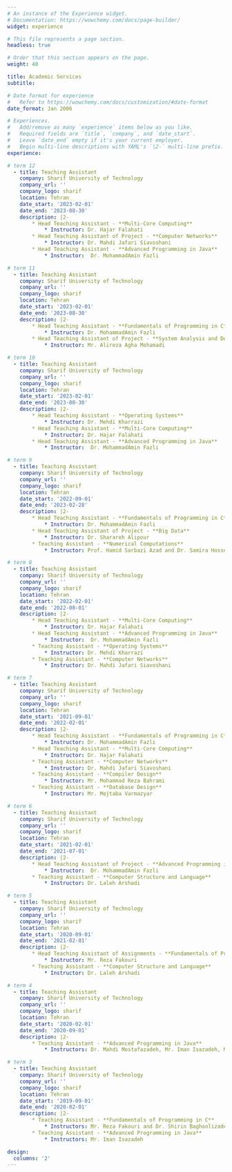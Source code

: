 ```yaml
---
# An instance of the Experience widget.
# Documentation: https://wowchemy.com/docs/page-builder/
widget: experience

# This file represents a page section.
headless: true

# Order that this section appears on the page.
weight: 40

title: Academic Services
subtitle:

# Date format for experience
#   Refer to https://wowchemy.com/docs/customization/#date-format
date_format: Jan 2006

# Experiences.
#   Add/remove as many `experience` items below as you like.
#   Required fields are `title`, `company`, and `date_start`.
#   Leave `date_end` empty if it's your current employer.
#   Begin multi-line descriptions with YAML's `|2-` multi-line prefix.
experience:

# term 12
  - title: Teaching Assistant
    company: Sharif University of Technology
    company_url: ''
    company_logo: sharif
    location: Tehran
    date_start: '2023-02-01'
    date_end: '2023-08-30'
    description: |2-
        * Head Teaching Assistant - **Multi-Core Computing**
            * Instructor: Dr. Hajar Falahati
        * Head Teaching Assistant of Project - **Computer Networks**
            * Instructor: Dr. Mahdi Jafari Siavoshani
        * Head Teaching Assistant - **Advanced Programming in Java**
            * Instructor:  Dr. MohammadAmin Fazli

# term 11
  - title: Teaching Assistant
    company: Sharif University of Technology
    company_url: ''
    company_logo: sharif
    location: Tehran
    date_start: '2023-02-01'
    date_end: '2023-08-30'
    description: |2-
        * Head Teaching Assistant - **Fundamentals of Programming in C**
            * Instructor: Dr. MohammadAmin Fazli
        * Head Teaching Assistant of Project - **System Analysis and Design**
            * Instructor: Mr. Alireza Agha Mohamadi

# term 10
  - title: Teaching Assistant
    company: Sharif University of Technology
    company_url: ''
    company_logo: sharif
    location: Tehran
    date_start: '2023-02-01'
    date_end: '2023-08-30'
    description: |2-
        * Head Teaching Assistant - **Operating Systems**
            * Instructor: Dr. Mehdi Kharrazi
        * Head Teaching Assistant - **Multi-Core Computing**
            * Instructor: Dr. Hajar Falahati
        * Head Teaching Assistant - **Advanced Programming in Java**
            * Instructor:  Dr. MohammadAmin Fazli

# term 9
  - title: Teaching Assistant
    company: Sharif University of Technology
    company_url: ''
    company_logo: sharif
    location: Tehran
    date_start: '2022-09-01'
    date_end: '2023-02-28'
    description: |2-
        * Head Teaching Assistant - **Fundamentals of Programming in C**
            * Instructor: Dr. MohammadAmin Fazli
        * Head Teaching Assistant of Project - **Big Data**
            * Instructor: Dr. Sharareh Alipour
        * Teaching Assistant - **Numerical Computations**
            * Instructor: Prof. Hamid Sarbazi Azad and Dr. Samira Hossein Ghorban

# term 8
  - title: Teaching Assistant
    company: Sharif University of Technology
    company_url: ''
    company_logo: sharif
    location: Tehran
    date_start: '2022-02-01'
    date_end: '2022-08-01'
    description: |2-
        * Head Teaching Assistant - **Multi-Core Computing**
            * Instructor: Dr. Hajar Falahati
        * Head Teaching Assistant - **Advanced Programming in Java**
            * Instructor:  Dr. MohammadAmin Fazli
        * Teaching Assistant - **Operating Systems**
            * Instructor: Dr. Mehdi Kharrazi
        * Teaching Assistant - **Computer Networks**
            * Instructor: Dr. Mahdi Jafari Siavoshani

# term 7
  - title: Teaching Assistant
    company: Sharif University of Technology
    company_url: ''
    company_logo: sharif
    location: Tehran
    date_start: '2021-09-01'
    date_end: '2022-02-01'
    description: |2-
        * Head Teaching Assistant - **Fundamentals of Programming in C**
            * Instructor: Dr. MohammadAmin Fazli
        * Head Teaching Assistant - **Multi-Core Computing**
            * Instructor: Dr. Hajar Falahati
        * Teaching Assistant - **Computer Networks**
            * Instructor: Dr. Mahdi Jafari Siavoshani
        * Teaching Assistant - **Compiler Design**
            * Instructor: Mr. Mohammad Reza Bahrami
        * Teaching Assistant - **Database Design**
            * Instructor: Mr. Mojtaba Varmazyar

# term 6
  - title: Teaching Assistant
    company: Sharif University of Technology
    company_url: ''
    company_logo: sharif
    location: Tehran
    date_start: '2021-02-01'
    date_end: '2021-07-01'
    description: |2-
        * Head Teaching Assistant of Project - **Advanced Programming in Java**
            * Instructor:  Dr. MohammadAmin Fazli
        * Teaching Assistant - **Computer Structure and Language**
            * Instructor: Dr. Laleh Arshadi

# term 5
  - title: Teaching Assistant
    company: Sharif University of Technology
    company_url: ''
    company_logo: sharif
    location: Tehran
    date_start: '2020-09-01'
    date_end: '2021-02-01'
    description: |2-
        * Head Teaching Assistant of Assignments - **Fundamentals of Programming in C**
            * Instructor: Mr. Reza Fakouri
        * Teaching Assistant - **Computer Structure and Language**
            * Instructor: Dr. Laleh Arshadi

# term 4
  - title: Teaching Assistant
    company: Sharif University of Technology
    company_url: ''
    company_logo: sharif
    location: Tehran
    date_start: '2020-02-01'
    date_end: '2020-09-01'
    description: |2-
        * Teaching Assistant - **Advanced Programming in Java**
            * Instructors: Dr. Mahdi Mostafazadeh, Mr. Iman Isazadeh, Mr. Amir Malekzadeh, and Mr. Ali Chekah

# term 3
  - title: Teaching Assistant
    company: Sharif University of Technology
    company_url: ''
    company_logo: sharif
    location: Tehran
    date_start: '2019-09-01'
    date_end: '2020-02-01'
    description: |2-
        * Teaching Assistant - **Fundamentals of Programming in C**
            * Instructors: Mr. Reza Fakouri and Dr. Shirin Baghoolizadeh
        * Teaching Assistant - **Advanced Programming in Java**
            * Instructors: Mr. Iman Isazadeh

design:
  columns: '2'
---
```

